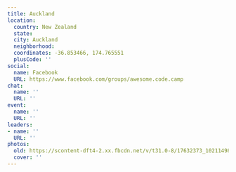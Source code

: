 ```yaml
---
title: Auckland
location:
  country: New Zealand
  state: 
  city: Auckland
  neighborhood: 
  coordinates: -36.853466, 174.765551
  plusCode: ''
social:
  name: Facebook
  URL: https://www.facebook.com/groups/awesome.code.camp
chat:
  name: ''
  URL: ''
event:
  name: ''
  URL: ''
leaders:
- name: ''
  URL: ''
photos:
  old: https://scontent-dft4-2.xx.fbcdn.net/v/t31.0-8/17632373_10211498978606753_9112098305650042382_o.jpg?oh=cba308e6aa218073188f66a1a7f0da78&oe=59982593
  cover: ''
---
```

